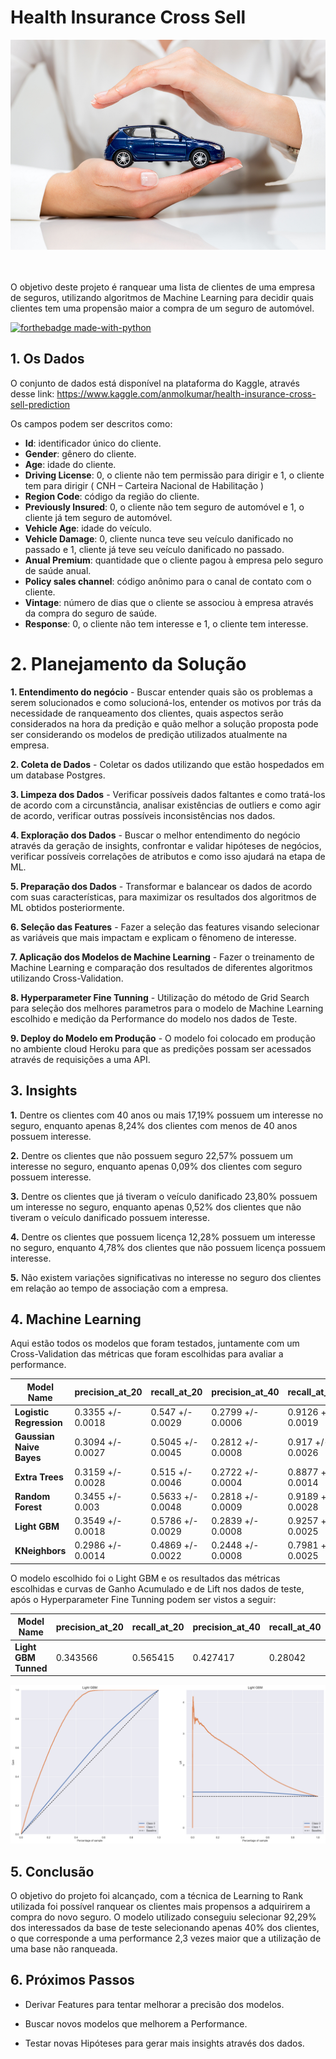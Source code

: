 # Health Insurance Cross Sell

![Front Image](images/carro-02.jpg)

<br> <br />
O objetivo deste projeto é ranquear uma lista de clientes de uma empresa de seguros, utilizando algoritmos de Machine Learning para decidir quais clientes tem uma propensão maior a compra de um seguro de automóvel.

[![forthebadge made-with-python](http://ForTheBadge.com/images/badges/made-with-python.svg)](https://www.python.org/)

## 1. Os Dados

O conjunto de dados está disponível na plataforma do Kaggle, através desse link: https://www.kaggle.com/anmolkumar/health-insurance-cross-sell-prediction

Os campos podem ser descritos como:

- **Id**: identificador único do cliente.
- **Gender**: gênero do cliente.
- **Age**: idade do cliente.
- **Driving License**: 0, o cliente não tem permissão para dirigir e 1, o cliente tem para dirigir ( CNH – Carteira Nacional de Habilitação )
- **Region Code**: código da região do cliente.
- **Previously Insured**: 0, o cliente não tem seguro de automóvel e 1, o cliente já tem seguro de automóvel.
- **Vehicle Age**: idade do veículo.
- **Vehicle Damage**: 0, cliente nunca teve seu veículo danificado no passado e 1, cliente já teve seu veículo danificado no passado.
- **Anual Premium**: quantidade que o cliente pagou à empresa pelo seguro de saúde anual.
- **Policy sales channel**: código anônimo para o canal de contato com o cliente.
- **Vintage**: número de dias que o cliente se associou à empresa através da compra do seguro de saúde.
- **Response**: 0, o cliente não tem interesse e 1, o cliente tem interesse.

# 2. Planejamento da Solução
**1. Entendimento do negócio** - Buscar entender quais são os problemas a serem solucionados e como solucioná-los, entender os motivos por trás da necessidade de ranqueamento dos clientes, quais aspectos serão considerados na hora da predição e quão melhor a solução proposta pode ser considerando os modelos de predição utilizados atualmente na empresa.

**2. Coleta de Dados** - Coletar os dados utilizando que estão hospedados em um database Postgres.

**3. Limpeza dos Dados** - Verificar possíveis dados faltantes e como tratá-los de acordo com a circunstância, analisar existências de outliers e como agir de acordo, verificar outras possíveis inconsistências nos dados.

**4. Exploração dos Dados** - Buscar o melhor entendimento do negócio através da geração de insights, confrontar e validar hipóteses de negócios, verificar possíveis correlações de atributos e como isso ajudará na etapa de ML.

**5. Preparação dos Dados** - Transformar e balancear os dados de acordo com suas características, para maximizar os resultados dos algoritmos de ML obtidos posteriormente.

**6. Seleção das Features** - Fazer a seleção das features visando selecionar as variáveis que mais impactam e explicam o fênomeno de interesse.

**7. Aplicação dos Modelos de Machine Learning** - Fazer o treinamento de Machine Learning e comparação dos resultados de diferentes algoritmos utilizando Cross-Validation.

**8. Hyperparameter Fine Tunning** - Utilização do método de Grid Search para seleção dos melhores parametros para o modelo de Machine Learning escolhido e  medição da Performance do modelo nos dados de Teste.

**9. Deploy do Modelo em Produção** - O modelo foi colocado em produção no ambiente cloud Heroku para que as predições possam ser acessados através de requisições a uma API.

## 3. Insights

**1.** Dentre os clientes com 40 anos ou mais 17,19% possuem um interesse no seguro, enquanto apenas 8,24% dos clientes com menos de 40 anos possuem interesse.

**2.** Dentre os clientes que não possuem seguro 22,57% possuem um interesse no seguro, enquanto apenas 0,09% dos clientes com seguro possuem interesse.

**3.**  Dentre os clientes que já tiveram o veículo danificado 23,80% possuem um interesse no seguro, enquanto apenas 0,52% dos clientes que não tiveram o veículo danificado possuem interesse.

**4.** Dentre os clientes que possuem licença 12,28% possuem um interesse no seguro, enquanto 4,78% dos clientes que não possuem licença possuem interesse.

**5.** Não existem variações significativas no interesse no seguro dos clientes em relação ao tempo de associação com a empresa.

## 4. Machine Learning

Aqui estão todos os modelos que foram testados, juntamente com um Cross-Validation das métricas que foram escolhidas para avaliar a performance.


| Model Name |	precision_at_20 |	recall_at_20 |	precision_at_40 |	recall_at_40 |	roc_auc_score |
| --- | ---| --- | --- | --- | --- |
| **Logistic Regression** |	0.3355 +/- 0.0018	| 0.547 +/- 0.0029 |	0.2799 +/- 0.0006 | 0.9126 +/- 0.0019 | 0.8435 +/- 0.0016 |
| **Gaussian Naive Bayes** | 0.3094 +/- 0.0027	| 0.5045 +/- 0.0045	| 0.2812 +/- 0.0008	| 0.917 +/- 0.0026 | 0.8332 +/- 0.0013 |
| **Extra Trees** |	0.3159 +/- 0.0028	| 0.515 +/- 0.0046 | 0.2722 +/- 0.0004 |	0.8877 +/- 0.0014 | 0.8287 +/- 0.0012 |
| **Random Forest** |	0.3455 +/- 0.003 |	0.5633 +/- 0.0048	| 0.2818 +/- 0.0009 |	0.9189 +/- 0.0028 | 0.8504 +/- 0.0016 |
| **Light GBM**	| 0.3549 +/- 0.0018	| 0.5786 +/- 0.0029	| 0.2839 +/- 0.0008 |	0.9257 +/- 0.0025 |	0.8562 +/- 0.0013 |
| **KNeighbors** | 0.2986 +/- 0.0014 |	0.4869 +/- 0.0022 | 0.2448 +/- 0.0008 |	0.7981 +/- 0.0025 | 0.7558 +/- 0.001 |


  O modelo escolhido foi o Light GBM e os resultados das métricas escolhidas e curvas de Ganho Acumulado e de Lift nos dados de teste, após o Hyperparameter Fine Tunning podem ser vistos a seguir:
  

| Model Name |	precision_at_20 |	recall_at_20 |	precision_at_40 |	recall_at_40 | roc_auc_score |
| --- | ---| --- | --- | --- | --- |
| **Light GBM Tunned**	| 0.343566	| 0.565415	| 0.427417	| 0.28042	| 0.922927 |	0.430145	| 0.852171 |

![ML Graphs](images/gain_lift_curves.png)

## 5. Conclusão
O objetivo do projeto foi alcançado, com a técnica de Learning to Rank utilizada foi possível ranquear os clientes mais propensos a adquirirem a compra do novo seguro. O modelo utilizado conseguiu selecionar 92,29% dos interessados da base de teste selecionando apenas 40% dos clientes, o que corresponde a uma performance 2,3 vezes maior que a utilização de uma base não ranqueada.

## 6. Próximos Passos

* Derivar Features para tentar melhorar a precisão dos modelos.

* Buscar novos modelos que melhorem a Performance.

* Testar novas Hipóteses para gerar mais insights através dos dados.
